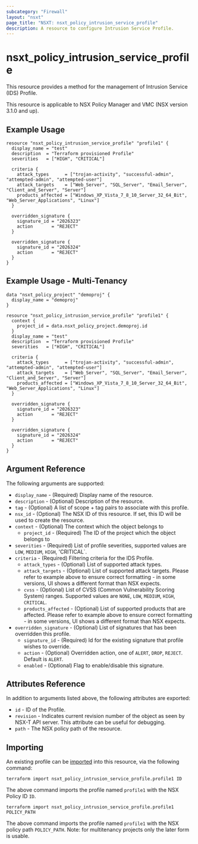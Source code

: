 ```yaml
---
subcategory: "Firewall"
layout: "nsxt"
page_title: "NSXT: nsxt_policy_intrusion_service_profile"
description: A resource to configure Intrusion Service Profile.
---
```


# nsxt_policy_intrusion_service_profile

This resource provides a method for the management of Intrusion Service (IDS) Profile.

This resource is applicable to NSX Policy Manager and VMC (NSX version 3.1.0 and up).

## Example Usage

```hcl
resource "nsxt_policy_intrusion_service_profile" "profile1" {
  display_name = "test"
  description  = "Terraform provisioned Profile"
  severities   = ["HIGH", "CRITICAL"]

  criteria {
    attack_types      = ["trojan-activity", "successful-admin", "attempted-admin", "attempted-user"]
    attack_targets    = ["Web_Server", "SQL_Server", "Email_Server", "Client_and_Server", "Server"]
    products_affected = ["Windows_XP_Vista_7_8_10_Server_32_64_Bit", "Web_Server_Applications", "Linux"]
  }

  overridden_signature {
    signature_id = "2026323"
    action       = "REJECT"
  }

  overridden_signature {
    signature_id = "2026324"
    action       = "REJECT"
  }
}
```

## Example Usage - Multi-Tenancy

```hcl
data "nsxt_policy_project" "demoproj" {
  display_name = "demoproj"
}

resource "nsxt_policy_intrusion_service_profile" "profile1" {
  context {
    project_id = data.nsxt_policy_project.demoproj.id
  }
  display_name = "test"
  description  = "Terraform provisioned Profile"
  severities   = ["HIGH", "CRITICAL"]

  criteria {
    attack_types      = ["trojan-activity", "successful-admin", "attempted-admin", "attempted-user"]
    attack_targets    = ["Web_Server", "SQL_Server", "Email_Server", "Client_and_Server", "Server"]
    products_affected = ["Windows_XP_Vista_7_8_10_Server_32_64_Bit", "Web_Server_Applications", "Linux"]
  }

  overridden_signature {
    signature_id = "2026323"
    action       = "REJECT"
  }

  overridden_signature {
    signature_id = "2026324"
    action       = "REJECT"
  }
}
```

## Argument Reference

The following arguments are supported:

* `display_name` - (Required) Display name of the resource.
* `description` - (Optional) Description of the resource.
* `tag` - (Optional) A list of scope + tag pairs to associate with this profile.
* `nsx_id` - (Optional) The NSX ID of this resource. If set, this ID will be used to create the resource.
* `context` - (Optional) The context which the object belongs to
  * `project_id` - (Required) The ID of the project which the object belongs to
* `severities` - (Required) List of profile severities, supported values are `LOW`, `MEDIUM`, `HIGH`, 'CRITICAL`.
* `criteria` - (Required) Filtering criteria for the IDS Profile.
  * `attack_types` - (Optional) List of supported attack types.
  * `attack_targets` - (Optional) List of supported attack targets. Please refer to example above to ensure correct formatting - in some versions, UI shows a different format than NSX expects.
  * `cvss` - (Optional) List of CVSS (Common Vulnerability Scoring System) ranges. Supported values are `NONE`, `LOW`, `MEDIUM`, `HIGH`, `CRITICAL`.
  * `products_affected` - (Optional) List of supported products that are affected. Please refer to example above to ensure correct formatting - in some versions, UI shows a different format than NSX expects.
* `overridden_signature` - (Optional) List of signatures that has been overridden this profile.
  * `signature_id` - (Required) Id for the existing signature that profile wishes to override.
  * `action` - (Optional) Overridden action, one of `ALERT`, `DROP`, `REJECT`. Default is `ALERT`.
  * `enabled` - (Optional) Flag to enable/disable this signature.


## Attributes Reference

In addition to arguments listed above, the following attributes are exported:

* `id` - ID of the Profile.
* `revision` - Indicates current revision number of the object as seen by NSX-T API server. This attribute can be useful for debugging.
* `path` - The NSX policy path of the resource.

## Importing

An existing profile can be [imported][docs-import] into this resource, via the following command:

[docs-import]: https://www.terraform.io/cli/import

```
terraform import nsxt_policy_intrusion_service_profile.profile1 ID
```
The above command imports the profile named `profile1` with the NSX Policy ID `ID`.

```
terraform import nsxt_policy_intrusion_service_profile.profile1 POLICY_PATH
```
The above command imports the profile named `profile1` with the NSX policy path `POLICY_PATH`.
Note: for multitenancy projects only the later form is usable.
